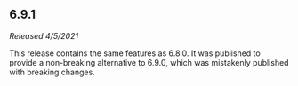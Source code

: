 ## 6.9.1

_Released 4/5/2021_

This release contains the same features as 6.8.0. It was published to provide a non-breaking alternative to 6.9.0, which was mistakenly published with breaking changes.

